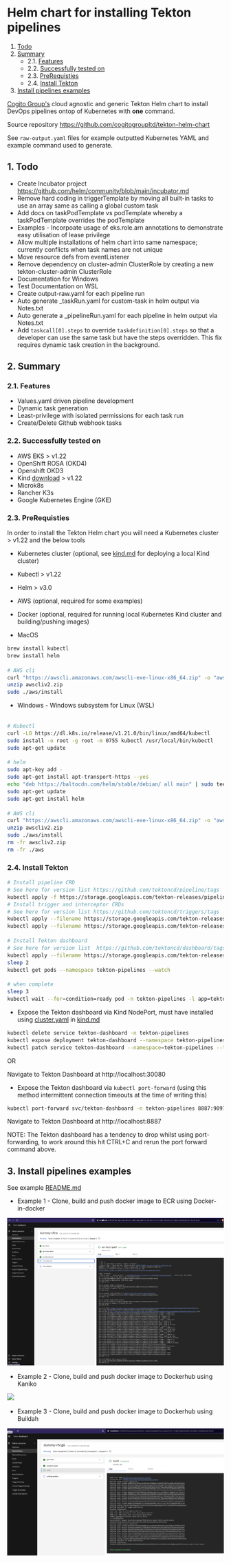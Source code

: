 # Helm chart for installing Tekton pipelines
<!-- vscode-markdown-toc -->
1. [Todo](#Todo)
2. [Summary](#Summary)
	* 2.1. [Features](#Features)
	* 2.2. [Successfully tested on](#Successfullytestedon)
	* 2.3. [PreRequisties](#PreRequisties)
	* 2.4. [Install Tekton](#InstallTekton)
3. [Install pipelines examples](#Installpipelinesexamples)

<!-- vscode-markdown-toc-config
	numbering=true
	autoSave=true
	/vscode-markdown-toc-config -->
<!-- /vscode-markdown-toc -->

[Cogito Group's](https://cogitogroup.co.uk) cloud agnostic and generic Tekton Helm chart to install DevOps pipelines ontop of Kubernetes with **one** command. 

Source repository https://github.com/cogitogroupltd/tekton-helm-chart

See `raw-output.yaml` files for example outputted Kubernetes YAML and example command used to generate.



##  1. <a name='Todo'></a>Todo
- Create Incubator project https://github.com/helm/community/blob/main/incubator.md
- Remove hard coding in triggerTemplate by moving all built-in tasks to use an array same as calling a global custom task
- Add docs on taskPodTemplate vs podTemplate whereby a taskPodTemplate overrides the podTemplate
- Examples - Incorpoate usage of eks.role.arn annotations to demonstrate easy utilisation of lease privilege 
- Allow multiple installations of helm chart into same namespace; currently conflicts when task names are not unique
- Move resource defs from eventListener
- Remove dependency on cluster-admin ClusterRole by creating a new tekton-cluster-admin ClusterRole 
- Documentation for Windows
- Test Documentation on WSL
- Create output-raw.yaml for each pipeline run
- Auto generate _taskRun.yaml for custom-task in helm output via Notes.txt
- Auto generate a _pipelineRun.yaml for each pipeline in helm output via Notes.txt
- Add `taskcall[0].steps` to override `taskdefinition[0].steps` so that a developer can use the same task but have the steps overridden. This fix requires dynamic task creation in the background.

##  2. <a name='Summary'></a>Summary


###  2.1. <a name='Features'></a>Features

- Values.yaml driven pipeline development 
- Dynamic task generation
- Least-privilege with isolated permissions for each task run
- Create/Delete Github webhook tasks


###  2.2. <a name='Successfullytestedon'></a>Successfully tested on

 - AWS EKS > v1.22
 - OpenShift ROSA (OKD4)
 - Openshift OKD3
 - Kind [download](https://kind.sigs.k8s.io/) > v1.22
 - Microk8s
 - Rancher K3s 
 - Google Kubernetes Engine (GKE)


###  2.3. <a name='PreRequisties'></a>PreRequisties 

In order to install the Tekton Helm chart you will need a Kubernetes cluster > v1.22 and the below tools

- Kubernetes cluster (optional, see [kind.md](./kind.md) for deploying a local Kind cluster)
- Kubectl > v1.22
- Helm > v3.0
- AWS (optional, required for some examples)
- Docker (optional, required for running local Kubernetes Kind cluster and building/pushing images)


- MacOS


```bash
brew install kubectl
brew install helm

# AWS cli
curl "https://awscli.amazonaws.com/awscli-exe-linux-x86_64.zip" -o "awscliv2.zip"
unzip awscliv2.zip
sudo ./aws/install
```

- Windows - Windows subsystem for Linux (WSL)

```bash

# Kubectl
curl -LO https://dl.k8s.io/release/v1.21.0/bin/linux/amd64/kubectl
sudo install -o root -g root -m 0755 kubectl /usr/local/bin/kubectl
sudo apt-get update

# helm
sudo apt-key add -
sudo apt-get install apt-transport-https --yes
echo "deb https://baltocdn.com/helm/stable/debian/ all main" | sudo tee /etc/apt/sources.list.d/helm-stable-debian.list
sudo apt-get update
sudo apt-get install helm

# AWS cli
curl "https://awscli.amazonaws.com/awscli-exe-linux-x86_64.zip" -o "awscliv2.zip"
unzip awscliv2.zip
sudo ./aws/install
rm -fr awscliv2.zip
rm -fr ./aws
```



###  2.4. <a name='InstallTekton'></a>Install Tekton

```bash
# Install pipeline CRD
# See here for version list https://github.com/tektoncd/pipeline/tags
kubectl apply -f https://storage.googleapis.com/tekton-releases/pipeline/previous/v0.40.2/release.yaml
# Install trigger and interceptor CRDs
# See here for version list https://github.com/tektoncd/triggers/tags
kubectl apply --filename https://storage.googleapis.com/tekton-releases/triggers/previous/v0.20.1/release.yaml
kubectl apply --filename https://storage.googleapis.com/tekton-releases/triggers/previous/v0.20.1/interceptors.yaml

# Install Tekton dashboard
# See here for version list  https://github.com/tektoncd/dashboard/tags
kubectl apply --filename https://storage.googleapis.com/tekton-releases/dashboard/previous/v0.29.2/tekton-dashboard-release.yaml
sleep 2
kubectl get pods --namespace tekton-pipelines --watch

# when complete
sleep 3
kubectl wait --for=condition=ready pod -n tekton-pipelines -l app=tekton-dashboard

```

- Expose the Tekton dashboard via Kind NodePort, must have installed using [cluster.yaml](./cluster.yaml) in [kind.md](./kind.md)

```bash
kubectl delete service tekton-dashboard -n tekton-pipelines
kubectl expose deployment tekton-dashboard --namespace tekton-pipelines --type=NodePort
kubectl patch service tekton-dashboard --namespace=tekton-pipelines --type='json' --patch='[{"op": "replace", "path": "/spec/ports/0/nodePort", "value":30080}]'
```
OR 

Navigate to Tekton Dashboard at http://localhost:30080

- Expose the Tekton dashboard via `kubectl port-forward` (using this method intermittent connection timeouts at the time of writing this)

```bash
kubectl port-forward svc/tekton-dashboard -n tekton-pipelines 8887:9097 
```

Navigate to Tekton Dashboard at http://localhost:8887

NOTE: The Tekton dashboard has a tendency to drop whilst using port-forwarding, to work around this hit CTRL+C and rerun the port forward command above. 

##  3. <a name='Installpipelinesexamples'></a>Install pipelines examples

See example [README.md](./examples/tekton-ecr-build-deploy/README.md)

- Example 1 - Clone, build and push docker image to ECR using Docker-in-docker

![](./examples/tekton-ecr-build-deploy/2022-10-17-23-18-35.png)

- Example 2 - Clone, build and push docker image to Dockerhub using Kaniko

![](./examples/tekton-ecr-build-deploy/2022-10-17-23-36-33.png)

- Example 3 - Clone, build and push docker image to Dockerhub using Buildah

![](./examples/tekton-buildah-build-deploy/2022-10-18-00-06-27.png)